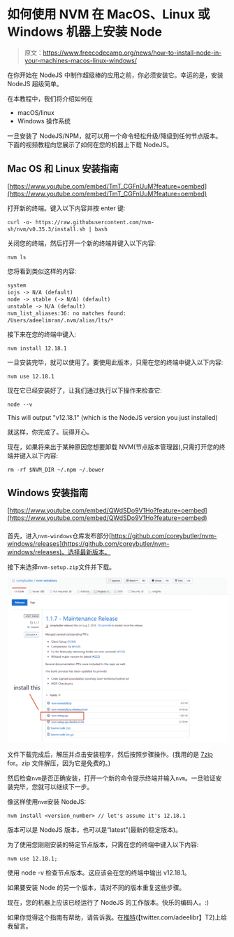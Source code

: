 # 如何使用 NVM 在 MacOS、Linux 或 Windows 机器上安装 Node

> 原文：<https://www.freecodecamp.org/news/how-to-install-node-in-your-machines-macos-linux-windows/>

在你开始在 NodeJS 中制作超级棒的应用之前，你必须安装它。幸运的是，安装 NodeJS 超级简单。

在本教程中，我们将介绍如何在

*   macOS/linux
*   Windows 操作系统

一旦安装了 NodeJS/NPM，就可以用一个命令轻松升级/降级到任何节点版本。下面的视频教程向您展示了如何在您的机器上下载 NodeJS。

## Mac OS 和 Linux 安装指南

[https://www.youtube.com/embed/TmT_CGFnUuM?feature=oembed](https://www.youtube.com/embed/TmT_CGFnUuM?feature=oembed)

打开新的终端。键入以下内容并按 enter 键:

```
curl -o- https://raw.githubusercontent.com/nvm-sh/nvm/v0.35.3/install.sh | bash 
```

关闭您的终端，然后打开一个新的终端并键入以下内容:

```
nvm ls 
```

您将看到类似这样的内容:

```
system
iojs -> N/A (default)
node -> stable (-> N/A) (default)
unstable -> N/A (default)
nvm_list_aliases:36: no matches found: /Users/adeelimran/.nvm/alias/lts/* 
```

接下来在您的终端中键入:

```
nvm install 12.18.1 
```

一旦安装完毕，就可以使用了。要使用此版本，只需在您的终端中键入以下内容:

```
nvm use 12.18.1 
```

现在它已经安装好了，让我们通过执行以下操作来检查它:

```
node --v
```

This will output "v12.18.1" (which is the NodeJS version you just installed)

就这样，你完成了。玩得开心。

现在，如果将来出于某种原因您想要卸载 NVM(节点版本管理器),只需打开您的终端并键入以下内容:

```
rm -rf $NVM_DIR ~/.npm ~/.bower 
```

## Windows 安装指南

[https://www.youtube.com/embed/QWdSDo9V1Ho?feature=oembed](https://www.youtube.com/embed/QWdSDo9V1Ho?feature=oembed)

### 

首先，进入`nvm-windows`仓库发布部分[https://github.com/coreybutler/nvm-windows/releases](https://github.com/coreybutler/nvm-windows/releases)。选择最新版本。

接下来选择`nvm-setup.zip`文件并下载。

![tempsnip](img/23a6e973ad1f58893c9efec223092f53.png)

文件下载完成后，解压并点击安装程序，然后按照步骤操作。(我用的是 [7zip](https://www.7-zip.org/) for。zip 文件解压，因为它是免费的。)

然后检查`nvm`是否正确安装，打开一个新的命令提示终端并输入`nvm`。一旦验证安装完毕，您就可以继续下一步。

像这样使用`nvm`安装 NodeJS:

```
nvm install <version_number> // let's assume it's 12.18.1
```

版本可以是 NodeJS 版本，也可以是“latest”(最新的稳定版本)。

为了使用您刚刚安装的特定节点版本，只需在您的终端中键入以下内容:

```
nvm use 12.18.1;
```

使用 node -v 检查节点版本。这应该会在您的终端中输出 v12.18.1。

如果要安装 Node 的另一个版本，请对不同的版本重复这些步骤。

现在，您的机器上应该已经运行了 NodeJS 的工作版本。快乐的编码人。:)

如果你觉得这个指南有帮助，请告诉我。在[推特](https://twitter.com/adeelibr)(【twitter.com/adeelibr】T2)上给我留言。